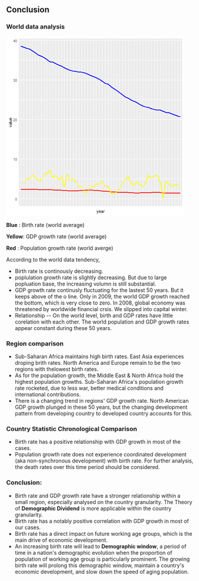 Conclusion
---
### World data analysis

![world.data](world.data.jpg)

**Blue** : Birth rate (world average)

**Yellow**: GDP growth rate (world average)

**Red** : Population growth rate (world averge)

According to the world data tendency,
- Birth rate is continously decreasing.
- poplulation growth rate is slightly decreasing. But due to large popluation base, the increasing volumn is still substantial.
- GDP growth rate continusly fluctuating for the lastest 50 years. But it keeps above of the o line. Only in 2009, the world GDP growth reached the bottom, which is very close to zero. In 2008, global economy was threatened by worldwide financial crsis. We slipped into capital winter.
- Relationship
-- On the world level, birth and GDP rates have little corelation with each other. The world population and GDP growth rates appear constant during these 50 years.

### Region comparison
- Sub-Saharan Africa maintains high birth rates. East Asia experiences droping brith rates. North America and Europe remain to be the two regions with thelowest birth rates.
- As for the population growth, the Middle East & North Africa hold the highest population growths. Sub-Saharan Africa's population growth rate rocketed, due to less war, better medical conditions and international contributions.
- There is a changing trend in regions' GDP growth rate. North American GDP growth plunged in these 50 years, but the changing development pattern from developing country to developed country accounts for this.

### Country Statistic Chronological Comparison
- Birth rate has a positive relationship with GDP growth in most of the cases.
- Population growth rate does not experience coordinated development (aka non-synchronous development) with birth rate. For further analysis, the death rates over this time period should be considered.

### Conclusion:
- Birth rate and GDP growth rate have a stronger relationship within a small region, especially analysed on the country granularity. The Theory of **Demographic Dividend** is more applicable within the country granularity.
- Birth rate has a notably positive correlation with GDP growth in most of our cases.
- Birth rate has a direct impact on future working age groups, which is the main drive of economic development.
- An increasing birth rate will lead to **Demographic window**, a period of time in a nation's demographic evolution when the proportion of population of working age group is particularly prominent. The growing birth rate will prolong this demographic window, maintain a country's economic development, and slow down the speed of aging population.
